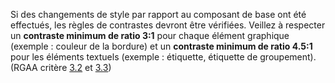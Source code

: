 Si des changements de style par rapport au composant de base ont été effectués, les règles de contrastes devront être vérifiées. Veillez à respecter un **contraste minimum de ratio 3:1** pour chaque élément graphique (exemple : couleur de la bordure) et un **contraste minimum de ratio 4.5:1** pour les éléments textuels (exemple : étiquette, étiquette de groupement).(RGAA critère [3.2](https://accessibilite.public.lu/fr/rgaa4.1.2/criteres.html#crit-3-2) et [3.3](https://accessibilite.public.lu/fr/rgaa4.1.2/criteres.html#crit-3-3))